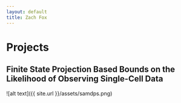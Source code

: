 ```yaml
---
layout: default
title: Zach Fox 
---
```

# Projects

## Finite State Projection Based Bounds on the Likelihood of Observing Single-Cell Data 

![alt text]({{ site.url }}/assets/samdps.png)

